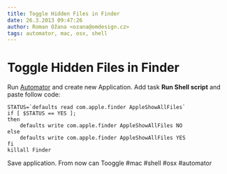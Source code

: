 ```yaml
---
title: Toggle Hidden Files in Finder
date: 26.3.2013 09:47:26
author: Roman Ožana <ozana@omdesign.cz>
tags: automator, mac, osx, shell
---
```



# Toggle Hidden Files in Finder

Run [Automator](http://en.wikipedia.org/wiki/Automator_(software)) and create new Application. Add task **Run Shell script** and paste follow code:


    STATUS=`defaults read com.apple.finder AppleShowAllFiles`
    if [ $STATUS == YES ]; 
    then
        defaults write com.apple.finder AppleShowAllFiles NO
    else
        defaults write com.apple.finder AppleShowAllFiles YES
    fi
    killall Finder


 Save application. From now can Tooggle #mac #shell #osx #automator